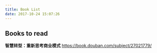 ```yaml
---
title: Book List
date: 2017-10-24 15:07:26
---
```



## Books to read

**智慧转型：重新思考商业模式** https://book.douban.com/subject/27021779/




